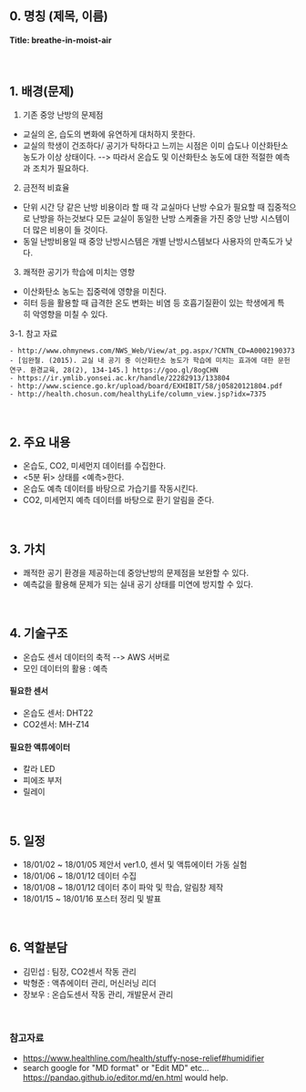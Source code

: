 

## 0. 명칭 (제목, 이름)
#### Title: breathe-in-moist-air

<br/>

## 1. 배경(문제)
1. 기존 중앙 난방의 문제점
- 교실의 온, 습도의 변화에 유연하게 대처하지 못한다.
- 교실의 학생이 건조하다/ 공기가 탁하다고 느끼는 시점은 이미 습도나 이산화탄소 농도가 이상 상태이다.
--> 따라서 온습도 및 이산화탄소 농도에 대한 적절한 예측과 조치가 필요하다.

2. 금전적 비효율
- 단위 시간 당 같은 난방 비용이라 할 때 각 교실마다 난방 수요가 필요할 때 집중적으로 난방을 하는것보다 모든 교실이 동일한 난방 스케줄을 가진 중앙 난방 시스템이 더 많은 비용이 들 것이다.
- 동일 난방비용일 때 중앙 난방시스템은 개별 난방시스템보다 사용자의 만족도가 낮다.

3. 쾌적한 공기가 학습에 미치는 영향
- 이산화탄소 농도는 집중력에 영향을 미친다.  
- 히터 등을 활용할 때 급격한 온도 변화는 비염 등 호흡기질환이 있는 학생에게 특히 악영향을 미칠 수 있다.

3-1. 참고 자료

    - http://www.ohmynews.com/NWS_Web/View/at_pg.aspx/?CNTN_CD=A0002190373
    - [임완철. (2015). 교실 내 공기 중 이산화탄소 농도가 학습에 미치는 효과에 대한 문헌 연구. 환경교육, 28(2), 134-145.] https://goo.gl/8ogCHN
    - https://ir.ymlib.yonsei.ac.kr/handle/22282913/133804
    - http://www.science.go.kr/upload/board/EXHIBIT/58/j05820121804.pdf
    - http://health.chosun.com/healthyLife/column_view.jsp?idx=7375
    
<br/>

## 2. 주요 내용
- 온습도, CO2, 미세먼지 데이터를 수집한다.
- <5분 뒤> 상태를 <예측>한다.
- 온습도 예측 데이터를 바탕으로 가습기를 작동시킨다.
- CO2, 미세먼지 예측 데이터를 바탕으로 환기 알림을 준다.


<br/>

## 3. 가치
- 쾌적한 공기 환경을 제공하는데 중앙난방의 문제점을 보완할 수 있다.
- 예측값을 활용해 문제가 되는 실내 공기 상태를 미연에 방지할 수 있다. 


<br/>

## 4. 기술구조
- 온습도 센서 데이터의 축적 --> AWS 서버로
- 모인 데이터의 활용 : 예측

#### 필요한 센서
- 온습도 센서: DHT22
- CO2센서: MH-Z14

#### 필요한 액튜에이터
- 칼라 LED
- 피에조 부저
- 릴레이


<br/>

## 5. 일정
- 18/01/02 ~ 18/01/05 제안서 ver1.0, 센서 및 액튜에이터 가동 실험
- 18/01/06 ~ 18/01/12 데이터 수집
- 18/01/08 ~ 18/01/12 데이터 추이 파악 및 학습, 알림창 제작
- 18/01/15 ~ 18/01/16 포스터 정리 및 발표       


<br/>

## 6. 역할분담
- 김민섭 : 팀장, CO2센서 작동 관리
- 박형준 : 액츄에이터 관리, 머신러닝 리더
- 장보우 : 온습도센서 작동 관리, 개발문서 관리

<br/>

### 참고자료
* https://www.healthline.com/health/stuffy-nose-relief#humidifier
* search google for "MD format" or "Edit MD" etc...
https://pandao.github.io/editor.md/en.html would help.
